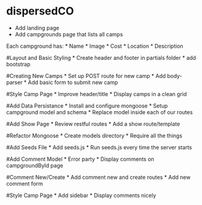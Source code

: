 # dispersedCO

* Add landing page
* Add campgrounds page that lists all camps

Each campground has:
    * Name
    * Image
    * Cost
    * Location
    * Description

#Layout and Basic Styling
    * Create header and footer in partials folder
    * add bootstrap

#Creating New Camps
    * Set up POST route for new camp
    * Add body-parser
    * Add basic form to submit new camp

#Style Camp Page
    * Improve header/title
    * Display camps in a clean grid

#Add Data Persistance
    * Install and configure mongoose
    * Setup campground model and schema
    * Replace model inside each of our routes

#Add Show Page
    * Review restful routes
    * Add a show route/template

#Refactor Mongoose
    * Create models directory
    * Require all the things

#Add Seeds File
    * Add seeds.js
    * Run seeds.js every time the server starts

#Add Comment Model
    * Error party
    * Display comments on campgroundById page

#Comment New/Create
    * Add comment new and create routes
    * Add new comment form

#Style Camp Page
    * Add sidebar
    * Display comments nicely